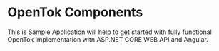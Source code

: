# OpenTok Components
This is Sample Application will help to get started with fully functional OpenTok implementation witn ASP.NET CORE WEB API and Angular.
